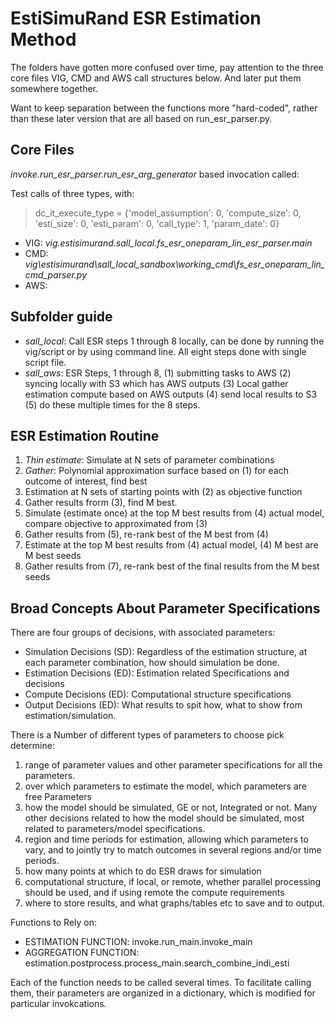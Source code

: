 # EstiSimuRand ESR Estimation Method

The folders have gotten more confused over time, pay attention to the three core files VIG, CMD and AWS call 
structures below. And later put them somewhere together. 

Want to keep separation between the functions more "hard-coded", rather than these later version that are all based on run_esr_parser.py. 

## Core Files 

*invoke.run_esr_parser.run_esr_arg_generator* based invocation called:

Test calls of three types, with: 

>    dc_it_execute_type = {'model_assumption': 0, 'compute_size': 0,
>                          'esti_size': 0, 'esti_param': 0,
>                          'call_type': 1, 'param_date': 0} 

- VIG: *vig.estisimurand.sall_local.fs_esr_oneparam_lin_esr_parser.main*
- CMD: *vig\estisimurand\sall_local_sandbox\working_cmd\fs_esr_oneparam_lin_cmd_parser.py*
- AWS: 

## Subfolder guide

- *sall_local*: Call ESR steps 1 through 8 locally, can be done by running the vig/script or by using command line. All eight steps done with single script file.
- *sall_aws*: ESR Steps, 1 through 8, (1) submitting tasks to AWS (2) syncing locally with S3 which has AWS outputs (3) Local gather estimation compute based on AWS outputs (4) send local results to S3 (5) do these multiple times for the 8 steps.

## ESR Estimation Routine

1. *Thin estimate*: Simulate at N sets of parameter combinations
2. *Gather*: Polynomial approximation surface based on (1) for each outcome of interest, find best
3. Estimation at N sets of starting points with (2) as objective function
4. Gather results frorm (3), find M best.
5. Simulate (estimate once) at the top M best results from (4) actual model, compare objective to approximated from (3)
6. Gather results from (5), re-rank best of the M best from (4)
7. Estimate at the top M best results from (4) actual model, (4) M best are M best seeds
8. Gather results from (7), re-rank best of the final results from the M best seeds

## Broad Concepts About Parameter Specifications

There are four groups of decisions, with associated parameters:

- Simulation Decisions (SD): Regardless of the estimation structure, at each parameter combination, how should simulation be done.
- Estimation Decisions (ED): Estimation related Specifications and decisions
- Compute Decisions (ED): Computational structure specifications
- Output Decisions (ED): What results to spit how, what to show from estimation/simulation.

There is a Number of different types of parameters to choose pick determine:

1. range of parameter values and other parameter specifications for all the parameters.
2. over which parameters to estimate the model, which parameters are free Parameters
3. how the model should be simulated, GE or not, Integrated or not. Many other decisions related to how the model should be simulated, most related to parameters/model specifications.
4. region and time periods for estimation, allowing which parameters to vary, and to jointly try to match outcomes in several regions and/or time periods.
5. how many points at which to do ESR draws for simulation
6. computational structure, if local, or remote, whether parallel processing should be used, and if using remote the compute requirements
7. where to store results, and what graphs/tables etc to save and to output.

Functions to Rely on:

- ESTIMATION FUNCTION: invoke.run_main.invoke_main
- AGGREGATION FUNCTION: estimation.postprocess.process_main.search_combine_indi_esti

Each of the function needs to be called several times. To facilitate calling them, their parameters are organized
in a dictionary, which is modified for particular invokcations.

